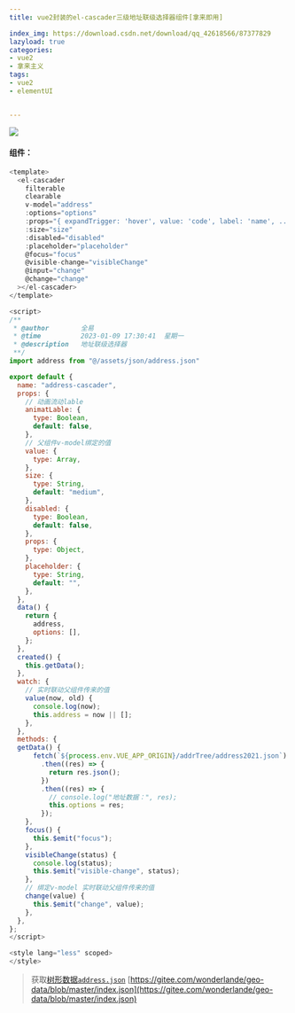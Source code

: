 ```yaml
---
title: vue2封装的el-cascader三级地址联级选择器组件[拿来即用]

index_img: https://download.csdn.net/download/qq_42618566/87377829
lazyload: true
categories:
- vue2
- 拿来主义
tags:
- vue2
- elementUI


---
```












![](https://img-blog.csdnimg.cn/fe9f2f0faf604f5196d7faf725d354da.png)

#### 组件：
```javascript
<template>
  <el-cascader
    filterable
    clearable
    v-model="address"
    :options="options"
    :props="{ expandTrigger: 'hover', value: 'code', label: 'name', ...props }"
    :size="size"
    :disabled="disabled"
    :placeholder="placeholder"
    @focus="focus"
    @visible-change="visibleChange"
    @input="change"
    @change="change"
  ></el-cascader>
</template>

<script>
/**
 * @author        全易
 * @time          2023-01-09 17:30:41  星期一
 * @description   地址联级选择器
 **/
import address from "@/assets/json/address.json"

export default {
  name: "address-cascader",
  props: {
    // 动画流动lable
    animatLable: {
      type: Boolean,
      default: false,
    },
    // 父组件v-model绑定的值
    value: {
      type: Array,
    },
    size: {
      type: String,
      default: "medium",
    },
    disabled: {
      type: Boolean,
      default: false,
    },
    props: {
      type: Object,
    },
    placeholder: {
      type: String,
      default: "",
    },
  },
  data() {
    return {
      address,
      options: [],
    };
  },
  created() {
    this.getData();
  },
  watch: {
    // 实时联动父组件传来的值
    value(now, old) {
      console.log(now);
      this.address = now || [];
    },
  },
  methods: {
  getData() {
      fetch(`${process.env.VUE_APP_ORIGIN}/addrTree/address2021.json`)
        .then((res) => {
          return res.json();
        })
        .then((res) => {
          // console.log("地址数据：", res);
          this.options = res;
        });
    },
    focus() {
      this.$emit("focus");
    },
    visibleChange(status) {
      console.log(status);
      this.$emit("visible-change", status);
    },
    // 绑定v-model 实时联动父组件传来的值
    change(value) {
      this.$emit("change", value);
    },
  },
};
</script>

<style lang="less" scoped>
</style>
```
> 获取[树形数据`address.json`](https://download.csdn.net/download/qq_42618566/87377829)
> [https://gitee.com/wonderlande/geo-data/blob/master/index.json](https://gitee.com/wonderlande/geo-data/blob/master/index.json)


